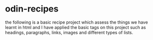 # odin-recipes
the following is a basic recipe project which assess the things we have learnt in html 
and I have applied the basic tags on this project such as headings, paragraphs, links, images 
and different types of lists.